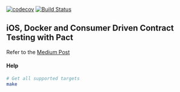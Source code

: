 [![codecov](https://codecov.io/gh/rajatvig/pact-demo-client/branch/master/graph/badge.svg)](https://codecov.io/gh/rajatvig/pact-demo-client)
[![Build Status](https://travis-ci.org/rajatvig/pact-demo-client.svg?branch=master)](https://travis-ci.org/rajatvig/pact-demo-client)

iOS, Docker and Consumer Driven Contract Testing with Pact
-------

Refer to the [Medium Post](https://medium.com/@rajatvig/ios-docker-and-consumer-driven-contract-testing-with-pact-d99b6bf4b09e#.ny1d3qriu)

#### Help

```bash
# Get all supported targets
make
```
